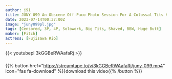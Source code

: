 ```yaml
---
author: j91
title: JUNY-099 An Obscene Off-Paco Photo Session For A Colossal Tits Hcup Individual Shooting Model Temptation To Put Out A Human Bullet Body In A Tiny Swimsuit Reo Fujisawa
date: 2023-07-14T00:37:00Z
image: "juny099pl.jpg"
tags: [Censored, 3P, 4P, Solowork, Big Tits, Shaved, BBW, Huge Butt]
maker: [Fitch]
actress: [Fujisawa Rio]
---
```



{{< youtubepl 3kGGBeRWAafaRj >}}
###

{{% button href="https://streamtape.to/v/3kGGBeRWAafaRj/juny-099.mp4" icon="fas fa-download" %}}download this video{{% /button %}}

